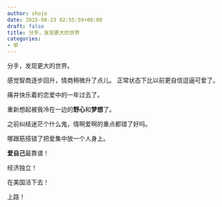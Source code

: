 ```yaml
---
author: shojo
date: 2015-08-23 02:55:59+00:00
draft: false
title: 分手，发现更大的世界
categories:
- 邪
---
```


分手，发现更大的世界。

感觉智商逐步回升，情商稍微升了点儿。
正常状态下比以前更自信逗逼可爱了。

痛并快乐着的恋爱中的一年过去了。

重新想起被我冷在一边的**野心**和**梦想**了。

之前纠结迷茫个什么鬼，情啊爱啊的重点都错了好吗。

哪跟筋搭错了把爱集中放一个人身上。

**爱自己**最靠谱！

经济独立！

在美国活下去！

上路！
